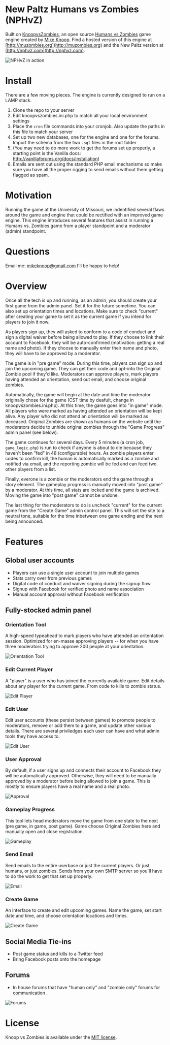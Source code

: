 # New Paltz Humans vs Zombies (NPHvZ)

Built on [KnoopvsZombies](https://github.com/mikeknoop/knoopvszombies), an open source [Humans vs Zombies](http://humansvszombies.org/) game engine created by [Mike Knoop](http://mikeknoop.com/). Find a hosted version of this engine at [http://muzombies.org](http://muzombies.org) and the New Paltz version at [http://nphvz.com](http://nphvz.com).

![NPHvZ in action](http://i.imgur.com/CCZNIyV.png)

# Install

There are a few moving pieces. The engine is currently designed to run on a LAMP stack.

1. Clone the repo to your server
2. Edit knoopvszombies.ini.php to match all your local environment settings
3. Place the `cron` file commands into your cronjob. Also update the paths in this file to match your server
4. Set up two new databases, one for the engine and one for the forums. Import the schema from the two `.sql` files in the root folder
5. (You may need to do more work to get the forums set up properly, a starting point is the Vanilla docs: http://vanillaforums.org/docs/installation)
6. Emails are sent out using the standard PHP email mechanisms so make sure you have all the proper rigging to send emails without them getting flagged as spam.

# Motivation

Running the game at the University of Missouri, we indentified several flaws around the game and engine that could be rectified with an improved game engine. This engine introduces several features that assist in running a Humans vs. Zombies game from a player standpoint and a moderator (admin) standpoint.

# Questions

Email me: mikeknoop@gmail.com I'll be happy to help!

# Overview

Once all the tech is up and running, as an admin, you should create your first game from the admin panel. Set it for the future sometime. You can also set up orientation times and locations. Make sure to check "current" after creating your game to set it as the current game if you intend for players to join it now.

As players sign up, they will asked to conform to a code of conduct and sign a digital waiver before being allowed to play. If they choose to link their account to Facebook, they will be auto-confirmed (motivation: getting a real name and photo). If they choose to manually enter their name and photo, they will have to be approved by a moderator.

The game is in "pre game" mode. During this time, players can sign up and join the upcoming game. They can get their code and opt-into the Original Zombie pool if they'd like. Moderators can approve players, mark players having attended an orientation, send out email, and choose original zombies.

Automatically, the game will begin at the date and time the moderator originally chose for the game (CST time by deafult, change in knoopvszombies.ini.php). At this time, the game goes into "in game" mode. All players who were marked as having attended an orientation will be kept alive. Any player who did not attend an orientation will be marked as deceased. Original Zombies are shown as humans on the website until the moderators decide to unhide original zombies through the "Game Progress" admin panel (see below).

The game continues for several days. Every 5 minutes (a cron job, `game_logic.php`) is run to check if anyone is about to die because they haven't been "fed" in 48 (configurable) hours. As zombie players enter codes to confirm kill, the human is automatically marked as a zombie and notified via email, and the reporting zombie will be fed and can feed two other players from a list.

Finally, everone is a zombie or the moderators end the game through a story element. The gameplay progress is manually moved into "post game" by a moderator. At this time, all stats are locked and the game is archived. Moving the game into "post game" cannot be undone.

The last thing for the moderators to do is uncheck "current" for the current game from the "Create Game" admin control panel. This will set the site to a neutral tone, suitable for the time inbetween one game ending and the next being announced.

# Features

## Global user accounts

- Players can use a single user account to join multiple games
- Stats carry over from previous games
- Digital code of conduct and waiver signing during the signup flow
- Signup with Facebook for verified photo and name association
- Manual account approval without Facebook verification

## Fully-stocked admin panel

### Orientation Tool
A high-speed typeahead to mark players who have attended an oritentation session. Optimized for en-masse approving players -- for when you have three moderators trying to approve 200 people at your orientation.

![Orientation Tool](http://i.imgur.com/TlCwHgk.png)

### Edit Current Player
A "player" is a user who has joined the currently available game. Edit details about any player for the current game. From code to kills to zombie status.

![Edit Player](http://i.imgur.com/Eo4EKf6.png)

### Edit User
Edit user accounts (these persist between games) to promote people to moderators, remove or add them to a game, and update other various details. There are several priviledges each user can have and what admin tools they have access to. 

![Edit User](http://i.imgur.com/SbMmCkC.png)

### User Approval
By default, if a user signs up and connects their account to Facebook they will be automatically approved. Otherwise, they will need to be manually approved by a moderator before being allowed to join a game. This is mostly to ensure players have a real name and a real photo.

![Approval](http://i.imgur.com/QKpwwEE.png)

### Gameplay Progress
This tool lets head moderators move the game from one state to the next (pre game, in game, post game). Game choose Original Zombies here and manually open and close registration.

![Gameplay](http://i.imgur.com/2T4gV8l.png)

### Send Email
Send emails to the entire userbase or just the current players. Or just humans, or just zombies. Sends from your own SMTP server so you'll have to do the work to get that set up properly.

![Email](http://i.imgur.com/kYaa6o6.png)

### Create Game
An interface to create and edit upcoming games. Name the game, set start date and time, and choose orientation locations and times.
 
![Create Game](http://i.imgur.com/YXhlB1n.png)

## Social Media Tie-ins

- Post game status and kills to a Twitter feed
- Bring Facebook posts onto the homepage

## Forums

- In house forums that have "human only" and "zombie only" forums for communication .

![Forums](http://i.imgur.com/CLcZj2E.png)

# License

Knoop vs Zombies is available under the [MIT license](http://en.wikipedia.org/wiki/MIT_License).
